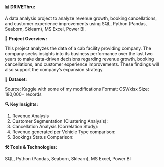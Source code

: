 **📊 DRIVEThru:**

A data analysis project to analyze revenue growth, booking cancellations, and customer experience improvements using SQL, Python (Pandas, Seaborn, Sklearn), MS Excel, Power BI.

**📌 Project Overview:**

This project analyzes the data of a cab facility providing company. The company seeks insights into its business performance over the last two years to make data-driven decisions regarding revenue growth, booking cancellations, and customer experience improvements. These findings will also support the company’s expansion strategy.

**📂 Dataset:**

Source: Kaggle with some of my modifications
Format: CSV/xlsx
Size: 180,000+ records

**🔍 Key Insights:**

1. Revenue Analysis
2. Customer Segmentation (Clustering Analysis):
3. Cancellation Analysis (Correlation Study):
4. Revenue generated per Vehicle Type comparison:
5. Bookings Status Comparison:
     
**🛠 Tools & Technologies:**

SQL, Python (Pandas, Seaborn, Sklearn), MS Excel, Power BI
